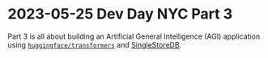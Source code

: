 # 2023-05-25 Dev Day NYC Part 3

Part 3 is all about building an Artificial General Intelligence (AGI) application using [`huggingface/transformers`](https://github.com/huggingface/transformers) and [SingleStoreDB](https://singlestore.com).

